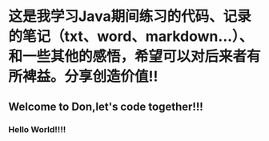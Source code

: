 # 这是我学习Java期间练习的代码、记录的笔记（txt、word、markdown...）、和一些其他的感悟，希望可以对后来者有所裨益。分享创造价值!!
## Welcome to Don,let's code together!!!
### Hello World!!!!